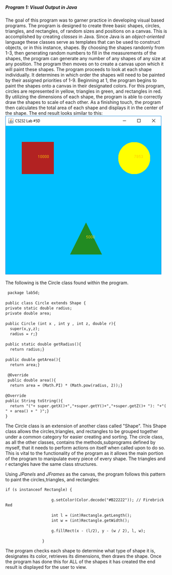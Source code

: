 ##### Program 1: Visual Output in Java
The goal of this program was to garner practice in developing visual based programs.
The program is designed to create three basic shapes, circles, triangles, and rectangles, of random
sizes and positions on a canvas. This is accomplished by creating *classes* in Java.
Since Java is an *object-oriented* language these classes serve as templates that can be used
to construct objects, or in this instance, shapes. By choosing the shapes randomly from 1-3, then 
generating random numbers to fill in the measurements of the shapes, the program can generate any
number of any shapes of any size at any position. The program then moves on to create a canvas upon which
it will paint these shapes. The program proceeds to look at each shape individually. It determines in which order 
the shapes will need to be painted by their assigned priorities of 1-9. Beginning at 1, the program begins to paint
the shapes onto a canvas in their designated colors. For this program, circles are represented in yellow, 
triangles in green, and rectangles in red. By utilizing the dimensions of each shape, the program is able to
correctly draw the shapes to scale of each other. As a finishing touch, the program then calculates the total
area of each shape and displays it in the center of the shape. The end result looks similar to this:
![alt text](https://github.com/Emerixean/Portfolio/blob/Program-1/Lab5D_Complete.png)

The following is the Circle class found within the program.

     package lab5d;

    public class Circle extends Shape {
    private static double radius;
    private double area;

    public Circle (int x , int y , int z, double r){
      super(x,y,z);
      radius = r;}

    public static double getRadius(){
      return radius;}
    
    public double getArea(){
      return area;}
    
     @Override
     public double area(){
      return area = (Math.PI) * (Math.pow(radius, 2));}  

    @Override
    public String toString(){
      return "("+ super.getX()+","+super.getY()+","+super.getZ()+ "): "+"( " + area() + " )";}
    }

The Circle class is an extension of another class called "Shape". This Shape class allows the circles,triangles, and rectangles
to be grouped together under a common category for easier creating and sorting. The circle class, as all the other classes, contains
the methods,subprograms defined by myself, that it needs to perform actions on itself when called upon to do so. This is vital to the functionality of the program as it allows the main portion of the program to manipulate every piece of every shape. The triangles and r ectangles have the same class structures.

Using *JPanels* and *JFrames* as the canvas, the program follows this pattern to paint the circles,triangles, and rectangles:

    if (s instanceof Rectangle) {

                        g.setColor(Color.decode("#B22222")); // Firebrick Red
                       
                        int l = (int)Rectangle.getLength();
                        int w = (int)Rectangle.getWidth();
                        
                        g.fillRect(x - (l/2), y - (w / 2), l, w);

                    }
The program checks each shape to determine what type of shape it is, designates its color, retrieves its dimensions, then draws
the shape. Once the program has done this for ALL of the shapes it has created the end result is displayed for the user to view.
